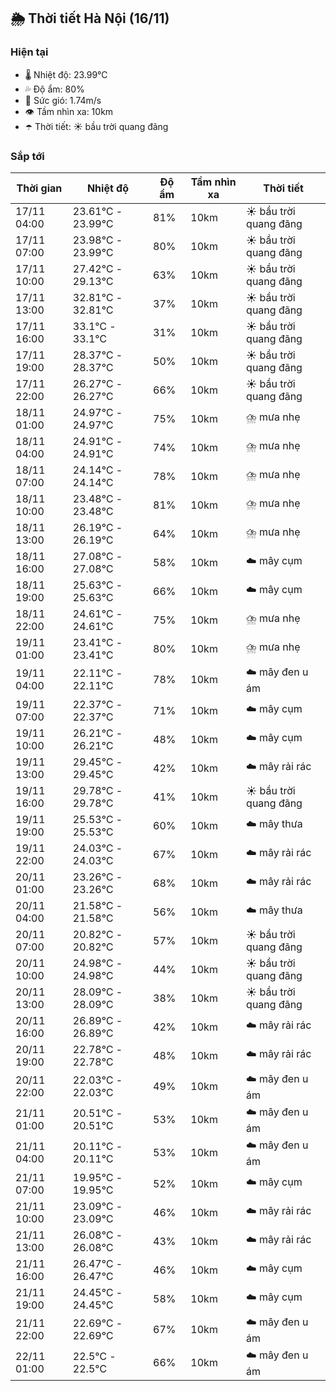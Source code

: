 ## 🌦️ Thời tiết Hà Nội (16/11)

### Hiện tại

- 🌡️ Nhiệt độ: 23.99℃
- 💦 Độ ẩm: 80%
- 💨 Sức gió: 1.74m/s
- 👁️ Tầm nhìn xa: 10km
- ☂️ Thời tiết: ☀️ bầu trời quang đãng

### Sắp tới

| Thời gian | Nhiệt độ | Độ ẩm | Tầm nhìn xa | Thời tiết |
| --- | --- | --- | --- | --- |
| 17/11 04:00 | 23.61℃ - 23.99℃ | 81% | 10km | ☀️ bầu trời quang đãng |
| 17/11 07:00 | 23.98℃ - 23.99℃ | 80% | 10km | ☀️ bầu trời quang đãng |
| 17/11 10:00 | 27.42℃ - 29.13℃ | 63% | 10km | ☀️ bầu trời quang đãng |
| 17/11 13:00 | 32.81℃ - 32.81℃ | 37% | 10km | ☀️ bầu trời quang đãng |
| 17/11 16:00 | 33.1℃ - 33.1℃ | 31% | 10km | ☀️ bầu trời quang đãng |
| 17/11 19:00 | 28.37℃ - 28.37℃ | 50% | 10km | ☀️ bầu trời quang đãng |
| 17/11 22:00 | 26.27℃ - 26.27℃ | 66% | 10km | ☀️ bầu trời quang đãng |
| 18/11 01:00 | 24.97℃ - 24.97℃ | 75% | 10km | ⛈️ mưa nhẹ |
| 18/11 04:00 | 24.91℃ - 24.91℃ | 74% | 10km | ⛈️ mưa nhẹ |
| 18/11 07:00 | 24.14℃ - 24.14℃ | 78% | 10km | ⛈️ mưa nhẹ |
| 18/11 10:00 | 23.48℃ - 23.48℃ | 81% | 10km | ⛈️ mưa nhẹ |
| 18/11 13:00 | 26.19℃ - 26.19℃ | 64% | 10km | ⛈️ mưa nhẹ |
| 18/11 16:00 | 27.08℃ - 27.08℃ | 58% | 10km | ☁️ mây cụm |
| 18/11 19:00 | 25.63℃ - 25.63℃ | 66% | 10km | ☁️ mây cụm |
| 18/11 22:00 | 24.61℃ - 24.61℃ | 75% | 10km | ⛈️ mưa nhẹ |
| 19/11 01:00 | 23.41℃ - 23.41℃ | 80% | 10km | ⛈️ mưa nhẹ |
| 19/11 04:00 | 22.11℃ - 22.11℃ | 78% | 10km | ☁️ mây đen u ám |
| 19/11 07:00 | 22.37℃ - 22.37℃ | 71% | 10km | ☁️ mây cụm |
| 19/11 10:00 | 26.21℃ - 26.21℃ | 48% | 10km | ☁️ mây cụm |
| 19/11 13:00 | 29.45℃ - 29.45℃ | 42% | 10km | ☁️ mây rải rác |
| 19/11 16:00 | 29.78℃ - 29.78℃ | 41% | 10km | ☀️ bầu trời quang đãng |
| 19/11 19:00 | 25.53℃ - 25.53℃ | 60% | 10km | ☁️ mây thưa |
| 19/11 22:00 | 24.03℃ - 24.03℃ | 67% | 10km | ☁️ mây rải rác |
| 20/11 01:00 | 23.26℃ - 23.26℃ | 68% | 10km | ☁️ mây rải rác |
| 20/11 04:00 | 21.58℃ - 21.58℃ | 56% | 10km | ☁️ mây thưa |
| 20/11 07:00 | 20.82℃ - 20.82℃ | 57% | 10km | ☀️ bầu trời quang đãng |
| 20/11 10:00 | 24.98℃ - 24.98℃ | 44% | 10km | ☀️ bầu trời quang đãng |
| 20/11 13:00 | 28.09℃ - 28.09℃ | 38% | 10km | ☀️ bầu trời quang đãng |
| 20/11 16:00 | 26.89℃ - 26.89℃ | 42% | 10km | ☁️ mây rải rác |
| 20/11 19:00 | 22.78℃ - 22.78℃ | 48% | 10km | ☁️ mây rải rác |
| 20/11 22:00 | 22.03℃ - 22.03℃ | 49% | 10km | ☁️ mây đen u ám |
| 21/11 01:00 | 20.51℃ - 20.51℃ | 53% | 10km | ☁️ mây đen u ám |
| 21/11 04:00 | 20.11℃ - 20.11℃ | 53% | 10km | ☁️ mây đen u ám |
| 21/11 07:00 | 19.95℃ - 19.95℃ | 52% | 10km | ☁️ mây cụm |
| 21/11 10:00 | 23.09℃ - 23.09℃ | 46% | 10km | ☁️ mây rải rác |
| 21/11 13:00 | 26.08℃ - 26.08℃ | 43% | 10km | ☁️ mây rải rác |
| 21/11 16:00 | 26.47℃ - 26.47℃ | 46% | 10km | ☁️ mây cụm |
| 21/11 19:00 | 24.45℃ - 24.45℃ | 58% | 10km | ☁️ mây cụm |
| 21/11 22:00 | 22.69℃ - 22.69℃ | 67% | 10km | ☁️ mây đen u ám |
| 22/11 01:00 | 22.5℃ - 22.5℃ | 66% | 10km | ☁️ mây đen u ám |
